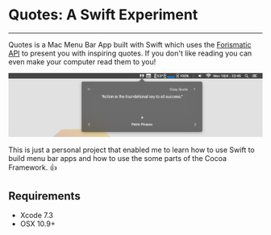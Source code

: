 # Quotes: A Swift Experiment
---
Quotes is a Mac Menu Bar App built with Swift
which uses the [Forismatic API](http://forismatic.com/en/api/) to present you
with inspiring quotes.  If you don't like reading you can even make your
computer read them to you!

![Screenshot](screenshot.png)

This is just a personal project that enabled me to learn how to use Swift to
build menu bar apps and how to use the some parts of the Cocoa Framework. 👍

## Requirements

- Xcode 7.3
- OSX 10.9+

